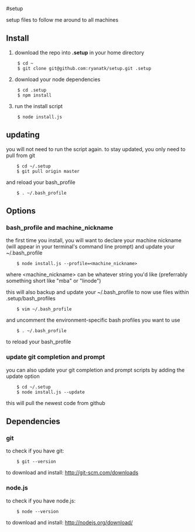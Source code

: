 #setup

setup files to follow me around to all machines

## Install

1. download the repo into **.setup** in your home directory

        $ cd ~
        $ git clone git@github.com:ryanatk/setup.git .setup

1. download your node dependencies

        $ cd .setup
        $ npm install

1. run the install script

        $ node install.js
   
        
## updating

you will not need to run the script again. to stay updated, you only need to pull from git

		$ cd ~/.setup
		$ git pull origin master
		
and reload your bash_profile

		$ . ~/.bash_profile

## Options

### bash_profile and machine_nickname

the first time you install, you will want to declare your machine nickname (will appear in your terminal's command line prompt) and update your ~/.bash_profile
        
        $ node install.js --profile=<machine_nickname>
        
where <machine_nickname> can be whatever string you'd like (preferrably something short like "mba" or "linode")

this will also backup and update your ~/.bash_profile to now use files within .setup/bash_profiles

		$ vim ~/.bash_profile
		
and uncomment the environment-specific bash profiles you want to use

		$ . ~/.bash_profile
		
to reload your bash_profile

### update git completion and prompt

you can also update your git completion and prompt scripts by adding the update option
		
		$ cd ~/.setup
		$ node install.js --update
		
this will pull the newest code from github

## Dependencies

### git
to check if you have git:

        $ git --version

to download and install: <http://git-scm.com/downloads>

### node.js
to check if you have node.js:

        $ node --version
to download and install: <http://nodejs.org/download/>


